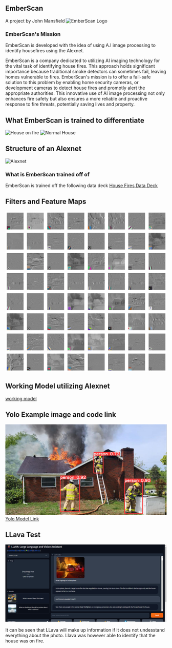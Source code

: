 ## EmberScan
A project by John Mansfield
![EmberScan Logo](https://github.com/JohnMansfield23/HouseFireIdentificationProject/blob/main/EmberScan%20Icon.png?raw=true)
### EmberScan's Mission
EmberScan is developed with the idea of using A.I image processing to identify housefires using the Alexnet.

EmberScan is a company dedicated to utilizing AI imaging technology for the vital task of identifying house fires. This approach holds significant importance because traditional smoke detectors can sometimes fail, leaving homes vulnerable to fires. EmberScan's mission is to offer a fail-safe solution to this problem by enabling home security cameras, or development cameras to detect house fires and promptly alert the appropriate authorities. This innovative use of AI image processing not only enhances fire safety but also ensures a more reliable and proactive response to fire threats, potentially saving lives and property.

## What EmberScan is trained to differentiate
![House on fire](https://www.wkrn.com/wp-content/uploads/sites/73/2021/07/thumbnail_image2.jpg) ![Normal House](https://images.ctfassets.net/n2ifzifcqscw/3HyfuHM3kAP4uLFkVYJimW/ba13d734701b3260c92376115b410c81/farmhouse.png)
## Structure of an Alexnet
![Alexnet](https://i0.wp.com/thecleverprogrammer.com/wp-content/uploads/2021/12/alexnet.png?resize=623%2C302&ssl=1)
### What is EmberScan trained off of
EmberScan is trained off the following data deck
[House Fires Data Deck](https://docs.google.com/presentation/d/1FMFFaQ2mH5CjzEbom0rSkPAUsbNTiWbb9yrRzbhVGGY/edit#slide=id.g206f8279a60_0_0)
## Filters and Feature Maps
![Filters and Feature Map](https://github.com/JohnMansfield23/EmberScan/blob/main/filters%20and%20feature%20maps.png?raw=true)
## Working Model utilizing Alexnet
[working model](https://colab.research.google.com/drive/1pFjAZAxK_rtj0g7iHVnzXaRSbNexpw0w?usp=sharing)
## Yolo Example image and code link
![yolo example](https://github.com/JohnMansfield23/EmberScan/blob/main/yolo%20example.jpg?raw=true)
[Yolo Model Link](https://colab.research.google.com/drive/1w4r-sHo3AsEz7c60bI-0RdPIVZE3LOL_?usp=sharing)

## LLava Test
![Llava Test](https://github.com/JohnMansfield23/EmberScan/blob/main/LLaVA%20photo%20test.png)

It can be seen that LLava will make up information if it does not undesstand everything about the photo. Llava was however able to identify that the house was on fire.
